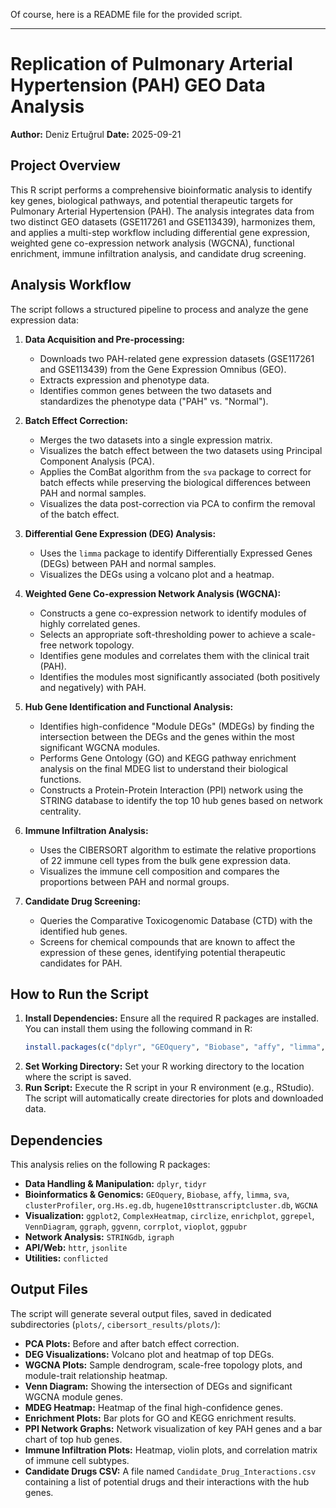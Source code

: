 Of course, here is a README file for the provided script.

---

# Replication of Pulmonary Arterial Hypertension (PAH) GEO Data Analysis

**Author:** Deniz Ertuğrul
**Date:** 2025-09-21

## Project Overview

This R script performs a comprehensive bioinformatic analysis to identify key genes, biological pathways, and potential therapeutic targets for Pulmonary Arterial Hypertension (PAH). The analysis integrates data from two distinct GEO datasets (GSE117261 and GSE113439), harmonizes them, and applies a multi-step workflow including differential gene expression, weighted gene co-expression network analysis (WGCNA), functional enrichment, immune infiltration analysis, and candidate drug screening.

## Analysis Workflow

The script follows a structured pipeline to process and analyze the gene expression data:

1.  **Data Acquisition and Pre-processing:**
    *   Downloads two PAH-related gene expression datasets (GSE117261 and GSE113439) from the Gene Expression Omnibus (GEO).
    *   Extracts expression and phenotype data.
    *   Identifies common genes between the two datasets and standardizes the phenotype data ("PAH" vs. "Normal").

2.  **Batch Effect Correction:**
    *   Merges the two datasets into a single expression matrix.
    *   Visualizes the batch effect between the two datasets using Principal Component Analysis (PCA).
    *   Applies the ComBat algorithm from the `sva` package to correct for batch effects while preserving the biological differences between PAH and normal samples.
    *   Visualizes the data post-correction via PCA to confirm the removal of the batch effect.

3.  **Differential Gene Expression (DEG) Analysis:**
    *   Uses the `limma` package to identify Differentially Expressed Genes (DEGs) between PAH and normal samples.
    *   Visualizes the DEGs using a volcano plot and a heatmap.

4.  **Weighted Gene Co-expression Network Analysis (WGCNA):**
    *   Constructs a gene co-expression network to identify modules of highly correlated genes.
    *   Selects an appropriate soft-thresholding power to achieve a scale-free network topology.
    *   Identifies gene modules and correlates them with the clinical trait (PAH).
    *   Identifies the modules most significantly associated (both positively and negatively) with PAH.

5.  **Hub Gene Identification and Functional Analysis:**
    *   Identifies high-confidence "Module DEGs" (MDEGs) by finding the intersection between the DEGs and the genes within the most significant WGCNA modules.
    *   Performs Gene Ontology (GO) and KEGG pathway enrichment analysis on the final MDEG list to understand their biological functions.
    *   Constructs a Protein-Protein Interaction (PPI) network using the STRING database to identify the top 10 hub genes based on network centrality.

6.  **Immune Infiltration Analysis:**
    *   Uses the CIBERSORT algorithm to estimate the relative proportions of 22 immune cell types from the bulk gene expression data.
    *   Visualizes the immune cell composition and compares the proportions between PAH and normal groups.

7.  **Candidate Drug Screening:**
    *   Queries the Comparative Toxicogenomic Database (CTD) with the identified hub genes.
    *   Screens for chemical compounds that are known to affect the expression of these genes, identifying potential therapeutic candidates for PAH.

## How to Run the Script

1.  **Install Dependencies:** Ensure all the required R packages are installed. You can install them using the following command in R:
    ```R
    install.packages(c("dplyr", "GEOquery", "Biobase", "affy", "limma", "sva", "tidyr", "ggplot2", "ComplexHeatmap", "circlize", "clusterProfiler", "enrichplot", "ggrepel", "VennDiagram", "org.Hs.eg.db", "hugene10sttranscriptcluster.db", "STRINGdb", "igraph", "ggraph", "ggvenn", "WGCNA", "httr", "jsonlite", "corrplot", "vioplot", "ggpubr"))
    ```
2.  **Set Working Directory:** Set your R working directory to the location where the script is saved.
3.  **Run Script:** Execute the R script in your R environment (e.g., RStudio). The script will automatically create directories for plots and downloaded data.

## Dependencies

This analysis relies on the following R packages:

*   **Data Handling & Manipulation:** `dplyr`, `tidyr`
*   **Bioinformatics & Genomics:** `GEOquery`, `Biobase`, `affy`, `limma`, `sva`, `clusterProfiler`, `org.Hs.eg.db`, `hugene10sttranscriptcluster.db`, `WGCNA`
*   **Visualization:** `ggplot2`, `ComplexHeatmap`, `circlize`, `enrichplot`, `ggrepel`, `VennDiagram`, `ggraph`, `ggvenn`, `corrplot`, `vioplot`, `ggpubr`
*   **Network Analysis:** `STRINGdb`, `igraph`
*   **API/Web:** `httr`, `jsonlite`
*   **Utilities:** `conflicted`

## Output Files

The script will generate several output files, saved in dedicated subdirectories (`plots/`, `cibersort_results/plots/`):

*   **PCA Plots:** Before and after batch effect correction.
*   **DEG Visualizations:** Volcano plot and heatmap of top DEGs.
*   **WGCNA Plots:** Sample dendrogram, scale-free topology plots, and module-trait relationship heatmap.
*   **Venn Diagram:** Showing the intersection of DEGs and significant WGCNA module genes.
*   **MDEG Heatmap:** Heatmap of the final high-confidence genes.
*   **Enrichment Plots:** Bar plots for GO and KEGG enrichment results.
*   **PPI Network Graphs:** Network visualization of key PAH genes and a bar chart of top hub genes.
*   **Immune Infiltration Plots:** Heatmap, violin plots, and correlation matrix of immune cell subtypes.
*   **Candidate Drugs CSV:** A file named `Candidate_Drug_Interactions.csv` containing a list of potential drugs and their interactions with the hub genes.
